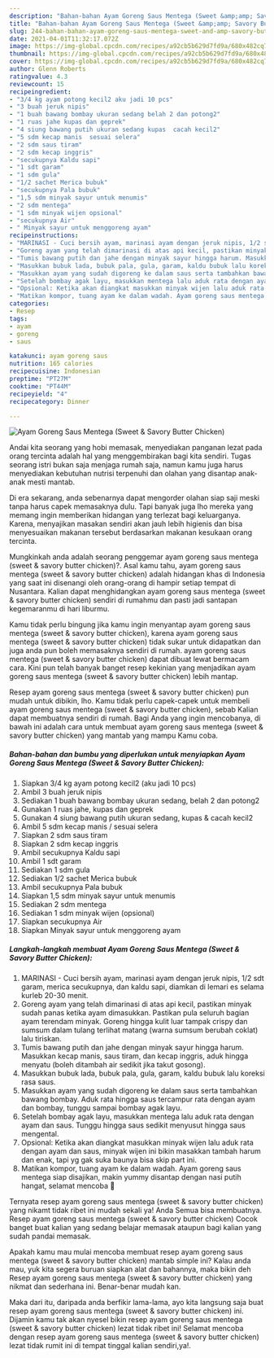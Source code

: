 ```yaml
---
description: "Bahan-bahan Ayam Goreng Saus Mentega (Sweet &amp;amp; Savory Butter Chicken) yang enak Untuk Jualan"
title: "Bahan-bahan Ayam Goreng Saus Mentega (Sweet &amp;amp; Savory Butter Chicken) yang enak Untuk Jualan"
slug: 244-bahan-bahan-ayam-goreng-saus-mentega-sweet-and-amp-savory-butter-chicken-yang-enak-untuk-jualan
date: 2021-04-01T11:32:17.072Z
image: https://img-global.cpcdn.com/recipes/a92cb5b629d7fd9a/680x482cq70/ayam-goreng-saus-mentega-sweet-savory-butter-chicken-foto-resep-utama.jpg
thumbnail: https://img-global.cpcdn.com/recipes/a92cb5b629d7fd9a/680x482cq70/ayam-goreng-saus-mentega-sweet-savory-butter-chicken-foto-resep-utama.jpg
cover: https://img-global.cpcdn.com/recipes/a92cb5b629d7fd9a/680x482cq70/ayam-goreng-saus-mentega-sweet-savory-butter-chicken-foto-resep-utama.jpg
author: Glenn Roberts
ratingvalue: 4.3
reviewcount: 15
recipeingredient:
- "3/4 kg ayam potong kecil2 aku jadi 10 pcs"
- "3 buah jeruk nipis"
- "1 buah bawang bombay ukuran sedang belah 2 dan potong2"
- "1 ruas jahe kupas dan geprek"
- "4 siung bawang putih ukuran sedang kupas  cacah kecil2"
- "5 sdm kecap manis  sesuai selera"
- "2 sdm saus tiram"
- "2 sdm kecap inggris"
- "secukupnya Kaldu sapi"
- "1 sdt garam"
- "1 sdm gula"
- "1/2 sachet Merica bubuk"
- "secukupnya Pala bubuk"
- "1,5 sdm minyak sayur untuk menumis"
- "2 sdm mentega"
- "1 sdm minyak wijen opsional"
- "secukupnya Air"
- " Minyak sayur untuk menggoreng ayam"
recipeinstructions:
- "MARINASI - Cuci bersih ayam, marinasi ayam dengan jeruk nipis, 1/2 sdt garam, merica secukupnya, dan kaldu sapi, diamkan di lemari es selama kurleb 20-30 menit."
- "Goreng ayam yang telah dimarinasi di atas api kecil, pastikan minyak sudah panas ketika ayam dimasukkan. Pastikan pula seluruh bagian ayam terendam minyak. Goreng hingga kulit luar tampak crispy dan sumsum dalam tulang terlihat matang (warna sumsum berubah coklat) lalu tiriskan."
- "Tumis bawang putih dan jahe dengan minyak sayur hingga harum. Masukkan kecap manis, saus tiram, dan kecap inggris, aduk hingga menyatu (boleh ditambah air sedikit jika takut gosong)."
- "Masukkan bubuk lada, bubuk pala, gula, garam, kaldu bubuk lalu koreksi rasa saus."
- "Masukkan ayam yang sudah digoreng ke dalam saus serta tambahkan bawang bombay. Aduk rata hingga saus tercampur rata dengan ayam dan bombay, tunggu sampai bombay agak layu."
- "Setelah bombay agak layu, masukkan mentega lalu aduk rata dengan ayam dan saus. Tunggu hingga saus sedikit menyusut hingga saus mengental."
- "Opsional: Ketika akan diangkat masukkan minyak wijen lalu aduk rata dengan ayam dan saus, minyak wijen ini bikin masakkan tambah harum dan enak, tapi yg gak suka baunya bisa skip part ini."
- "Matikan kompor, tuang ayam ke dalam wadah. Ayam goreng saus mentega siap disajikan, makin yummy disantap dengan nasi putih hangat, selamat mencoba 🧡"
categories:
- Resep
tags:
- ayam
- goreng
- saus

katakunci: ayam goreng saus 
nutrition: 165 calories
recipecuisine: Indonesian
preptime: "PT27M"
cooktime: "PT44M"
recipeyield: "4"
recipecategory: Dinner

---
```



![Ayam Goreng Saus Mentega (Sweet &amp; Savory Butter Chicken)](https://img-global.cpcdn.com/recipes/a92cb5b629d7fd9a/680x482cq70/ayam-goreng-saus-mentega-sweet-savory-butter-chicken-foto-resep-utama.jpg)

Andai kita seorang yang hobi memasak, menyediakan panganan lezat pada orang tercinta adalah hal yang menggembirakan bagi kita sendiri. Tugas seorang istri bukan saja menjaga rumah saja, namun kamu juga harus menyediakan kebutuhan nutrisi terpenuhi dan olahan yang disantap anak-anak mesti mantab.

Di era  sekarang, anda sebenarnya dapat mengorder olahan siap saji meski tanpa harus capek memasaknya dulu. Tapi banyak juga lho mereka yang memang ingin memberikan hidangan yang terlezat bagi keluarganya. Karena, menyajikan masakan sendiri akan jauh lebih higienis dan bisa menyesuaikan makanan tersebut berdasarkan makanan kesukaan orang tercinta. 



Mungkinkah anda adalah seorang penggemar ayam goreng saus mentega (sweet &amp; savory butter chicken)?. Asal kamu tahu, ayam goreng saus mentega (sweet &amp; savory butter chicken) adalah hidangan khas di Indonesia yang saat ini disenangi oleh orang-orang di hampir setiap tempat di Nusantara. Kalian dapat menghidangkan ayam goreng saus mentega (sweet &amp; savory butter chicken) sendiri di rumahmu dan pasti jadi santapan kegemaranmu di hari liburmu.

Kamu tidak perlu bingung jika kamu ingin menyantap ayam goreng saus mentega (sweet &amp; savory butter chicken), karena ayam goreng saus mentega (sweet &amp; savory butter chicken) tidak sukar untuk didapatkan dan juga anda pun boleh memasaknya sendiri di rumah. ayam goreng saus mentega (sweet &amp; savory butter chicken) dapat dibuat lewat bermacam cara. Kini pun telah banyak banget resep kekinian yang menjadikan ayam goreng saus mentega (sweet &amp; savory butter chicken) lebih mantap.

Resep ayam goreng saus mentega (sweet &amp; savory butter chicken) pun mudah untuk dibikin, lho. Kamu tidak perlu capek-capek untuk membeli ayam goreng saus mentega (sweet &amp; savory butter chicken), sebab Kalian dapat membuatnya sendiri di rumah. Bagi Anda yang ingin mencobanya, di bawah ini adalah cara untuk membuat ayam goreng saus mentega (sweet &amp; savory butter chicken) yang mantab yang mampu Kamu coba.

<!--inarticleads1-->

##### Bahan-bahan dan bumbu yang diperlukan untuk menyiapkan Ayam Goreng Saus Mentega (Sweet &amp; Savory Butter Chicken):

1. Siapkan 3/4 kg ayam potong kecil2 (aku jadi 10 pcs)
1. Ambil 3 buah jeruk nipis
1. Sediakan 1 buah bawang bombay ukuran sedang, belah 2 dan potong2
1. Gunakan 1 ruas jahe, kupas dan geprek
1. Gunakan 4 siung bawang putih ukuran sedang, kupas &amp; cacah kecil2
1. Ambil 5 sdm kecap manis / sesuai selera
1. Siapkan 2 sdm saus tiram
1. Siapkan 2 sdm kecap inggris
1. Ambil secukupnya Kaldu sapi
1. Ambil 1 sdt garam
1. Sediakan 1 sdm gula
1. Sediakan 1/2 sachet Merica bubuk
1. Ambil secukupnya Pala bubuk
1. Siapkan 1,5 sdm minyak sayur untuk menumis
1. Sediakan 2 sdm mentega
1. Sediakan 1 sdm minyak wijen (opsional)
1. Siapkan secukupnya Air
1. Siapkan  Minyak sayur untuk menggoreng ayam




<!--inarticleads2-->

##### Langkah-langkah membuat Ayam Goreng Saus Mentega (Sweet &amp; Savory Butter Chicken):

1. MARINASI - Cuci bersih ayam, marinasi ayam dengan jeruk nipis, 1/2 sdt garam, merica secukupnya, dan kaldu sapi, diamkan di lemari es selama kurleb 20-30 menit.
1. Goreng ayam yang telah dimarinasi di atas api kecil, pastikan minyak sudah panas ketika ayam dimasukkan. Pastikan pula seluruh bagian ayam terendam minyak. Goreng hingga kulit luar tampak crispy dan sumsum dalam tulang terlihat matang (warna sumsum berubah coklat) lalu tiriskan.
1. Tumis bawang putih dan jahe dengan minyak sayur hingga harum. Masukkan kecap manis, saus tiram, dan kecap inggris, aduk hingga menyatu (boleh ditambah air sedikit jika takut gosong).
1. Masukkan bubuk lada, bubuk pala, gula, garam, kaldu bubuk lalu koreksi rasa saus.
1. Masukkan ayam yang sudah digoreng ke dalam saus serta tambahkan bawang bombay. Aduk rata hingga saus tercampur rata dengan ayam dan bombay, tunggu sampai bombay agak layu.
1. Setelah bombay agak layu, masukkan mentega lalu aduk rata dengan ayam dan saus. Tunggu hingga saus sedikit menyusut hingga saus mengental.
1. Opsional: Ketika akan diangkat masukkan minyak wijen lalu aduk rata dengan ayam dan saus, minyak wijen ini bikin masakkan tambah harum dan enak, tapi yg gak suka baunya bisa skip part ini.
1. Matikan kompor, tuang ayam ke dalam wadah. Ayam goreng saus mentega siap disajikan, makin yummy disantap dengan nasi putih hangat, selamat mencoba 🧡




Ternyata resep ayam goreng saus mentega (sweet &amp; savory butter chicken) yang nikamt tidak ribet ini mudah sekali ya! Anda Semua bisa membuatnya. Resep ayam goreng saus mentega (sweet &amp; savory butter chicken) Cocok banget buat kalian yang sedang belajar memasak ataupun bagi kalian yang sudah pandai memasak.

Apakah kamu mau mulai mencoba membuat resep ayam goreng saus mentega (sweet &amp; savory butter chicken) mantab simple ini? Kalau anda mau, yuk kita segera buruan siapkan alat dan bahannya, maka bikin deh Resep ayam goreng saus mentega (sweet &amp; savory butter chicken) yang nikmat dan sederhana ini. Benar-benar mudah kan. 

Maka dari itu, daripada anda berfikir lama-lama, ayo kita langsung saja buat resep ayam goreng saus mentega (sweet &amp; savory butter chicken) ini. Dijamin kamu tak akan nyesel bikin resep ayam goreng saus mentega (sweet &amp; savory butter chicken) lezat tidak ribet ini! Selamat mencoba dengan resep ayam goreng saus mentega (sweet &amp; savory butter chicken) lezat tidak rumit ini di tempat tinggal kalian sendiri,ya!.


